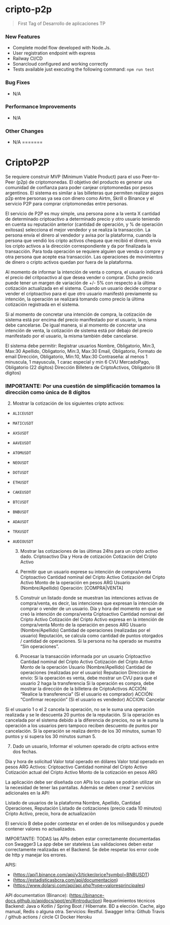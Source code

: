 # cripto-p2p
> First Tag of Desarrollo de aplicaciones TP

### New Features
* Complete model flow developed with Node.Js.
* User registration endpoint with express
* Railway CI/CD
* Sonarcloud configured and working correctly
* Tests available just executing the following command: `npm run test`

### Bug Fixes
* N/A

### Performance Improvements
* N/A

### Other Changes
* N/A
=======
# CriptoP2P

Se requiere construir  MVP (Minimum Viable Product) para el uso Peer-to-Peer (p2p) de criptomonedas. El objetivo del producto es generar una comunidad de confianza para poder canjear criptomonedas por pesos argentinos. El sistema es similar a las billeteras que permiten realizar pagos p2p entre personas ya sea con dinero como Airtm, Skrill o Binance y el servicio P2P para comprar criptomonedas entre personas.

El servicio de P2P es muy simple, una persona pone a la venta X cantidad de determinado criptoactivo a determinado precio y otro usuario teniendo en cuenta su reputación anterior (cantidad de operación, y % de operación exitosas) selecciona el mejor vendedor y se realiza la transacciòn. La persona envía el dinero al vendedor y avisa por la plataforma, cuando la persona que vendió los cripto activos chequea que recibió el dinero, envía los cripto activos a la dirección correspondiente y da por finalizada la transacción. Para toda operación se requiere alguien que venda o compre y otra persona que acepte esa transacción. Las operaciones de movimientos de dinero o cripto activos quedan por fuera de la plataforma.

Al momento de informar la intención de venta o compra, el usuario indicará el precio del critpoactivo al que desea vender o comprar. Dicho precio puede tener un margen de variación de +/- 5% con respecto a la última cotización actualizada en el sistema. Cuando un usuario decide comprar o vender el criptoactivo para el que otro usuario manifestó previamente su intención, la operación se realizará tomando como precio la última cotización registrada en el sistema. 

Si al momento de concretar una intención de compra, la cotización de sistema está por encima del precio manifestado por el usuario, la misma debe cancelarse. De igual manera, si al momento de concretar una intención de venta, la cotización de sistema está por debajo del precio manifestado por el usuario, la misma también debe cancelarse.

El sistema debe permitir:
Registrar usuarios
Nombre, Obligatorio, Min:3, Max:30
Apellido, Obligatorio, Min:3, Max:30
Email, Obligatorio, Formato de email
Dirección, Obligatorio, Min:10, Max:30
Contraseña: al menos 1 minuscula, 1 mayuscula, 1 carac especial y min 6
CVU MercadoPago, Obligatorio (22 digitos)
Dirección Billetera de CriptoActivos, Obligatorio (8 dígitos)

### IMPORTANTE: Por una cuestión de simplificación tomamos la direcciòn como única de 8 dígitos

2. Mostrar la cotización de los siguientes cripto activos:

+ `ALICEUSDT`
+ `MATICUSDT`
+ `AXSUSDT`
+ `AAVEUSDT`
+ `ATOMUSDT`
+ `NEOUSDT`
+ `DOTUSDT`
+ `ETHUSDT`
+ `CAKEUSDT`
+ `BTCUSDT`
+ `BNBUSDT`
+ `ADAUSDT`
+ `TRXUSDT`
+ `AUDIOUSDT`

  3. Mostrar las cotizaciones de las últimas 24hs para un cripto activo dado.
Criptoactivo
Dia y Hora de cotización
Cotización del Cripto Activo

  4. Permitir que un usuario exprese su intención de compra/venta
Criptoactivo
Cantidad nominal del Cripto Activo
Cotización del Cripto Activo
Monto de la operación en pesos ARG
Usuario (Nombre/Apellido)
Operación: [COMPRA|VENTA]

  5. Construir un listado donde se muestran las intenciones activas de compra/venta, es decir, las intenciones que expresan la intención de comprar o vender de un usuario.
Día y hora del momento en que se creó la intención de compra/venta
Criptoactivo
Cantidad nominal del Cripto Activo
Cotización del Cripto Activo expresa en la intención de compra/venta
Monto de la operación en pesos ARG
Usuario (Nombre/Apellido)
Cantidad de operaciones (realizadas por el usuario)
Reputación, se calcula como cantidad de puntos otorgados / cantidad de operaciones. Si la persona no ha operado se muestra “Sin operaciones”.

    6. Procesar la transacción informada por un usuario
Criptoactivo
Cantidad nominal del Cripto Activo
Cotización del Cripto Activo
Monto de la operación
Usuario (Nombre/Apellido)
Cantidad de operaciones (realizadas por el usuario)
Reputacion
Direccion de envio: 
Si la operación es venta, debe mostrar un CVU para que el usuario 2 haga la transferencia
Si la operación es compra,  debe mostrar la dirección de la billetera de CriptoActivos
ACCIÓN: “Realice la transferencia” (Si el usuario es comprador)
ACCIÓN: “Confirmar recepción” (Si el usuario es vendedor)
ACCION: Cancelar

Si el usuario 1 o el 2 cancela la operación, no se le suma una operación realizada y se le descuenta 20 puntos de la reputación. 
Si la operación es cancelada por el sistema debido a la diferencia de precios, no se le suma la operación a los usuarios pero tampoco reciben descuento de puntos por cancelación.
Si la operación se realiza dentro de los 30 minutos, suman 10 puntos y si supera los 30 minutos suman 5.

  7. Dado un usuario,  Informar el volumen operado de cripto activos entre dos fechas.

Dia y hora de solicitud
Valor total operado en dólares
Valor total operado en pesos ARG
Activos:
Criptoactivo
Cantidad nominal del Cripto Activo
Cotización actual del Cripto Activo
Monto de la cotización en pesos ARG


La aplicación debe ser diseñada con APIs los cuales se podrían utilizar sin la necesidad de tener las pantallas.
Además se deben crear 2 servicios adicionales en la API:

Listado de usuarios de la plataforma
Nombre, Apellido, Cantidad Operaciones, Reputación
Listado de cotizaciones (precio cada 10 minutos)
Cripto Activo, precio, hora de actualizaciòn

El servicio B debe poder contestar en el orden de los milisegundos y puede contener valores no actualizados.

IMPORTANTE:
TODAS las APIs deben estar correctamente documentadas con Swagger3
La app debe ser stateless
Las validaciones deben estar correctamente realizadas en el Backend. Se debe respetar los error code de http y manejar los errores.


APIS:

+ (https://api1.binance.com/api/v3/ticker/price?symbol=BNBUSDT)
+ (https://estadisticasbcra.com/api/documentacion)
+ (https://www.dolarsi.com/api/api.php?type=valoresprincipales)


API documentation (Binance): (https://binance-docs.github.io/apidocs/spot/en/#introduction)
Requerimientos técnicos
Backend: 
Java o Kotlin / Spring Boot / Hibernate.
BD a elección.
Cache, algo manual, Redis o alguna otra.
Servicios: 
Restful.
Swagger
Infra: 
Github
Travis / github actions / circle CI
Docker
Heroku
